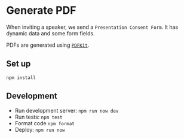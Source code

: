 # Generate PDF

When inviting a speaker, we send a `Presentation Consent Form`. It has dynamic data and some form fields.

PDFs are generated using [`PDFKit`](https://github.com/foliojs/pdfkit).

## Set up

`npm install`

## Development

- Run development server: `npm run now dev`
- Run tests: `npm test`
- Format code `npm format`
- Deploy: `npm run now`
